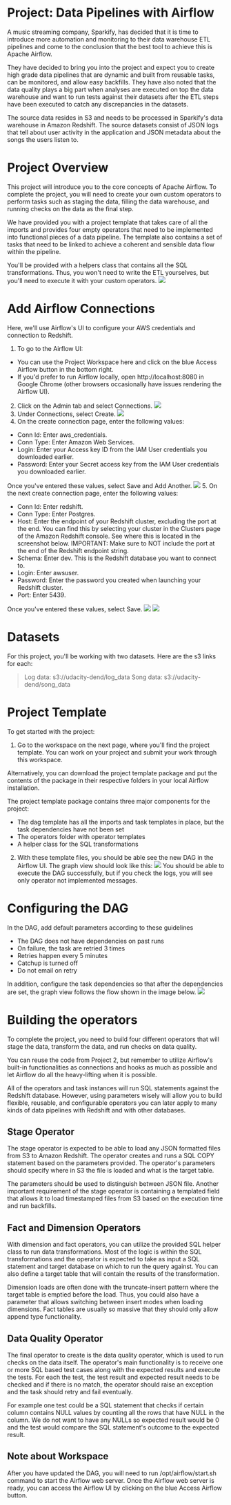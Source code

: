 # Project: Data Pipelines with Airflow
A music streaming company, Sparkify, has decided that it is time to introduce more automation and monitoring to their data warehouse ETL pipelines and come to the conclusion that the best tool to achieve this is Apache Airflow.

They have decided to bring you into the project and expect you to create high grade data pipelines that are dynamic and built from reusable tasks, can be monitored, and allow easy backfills. They have also noted that the data quality plays a big part when analyses are executed on top the data warehouse and want to run tests against their datasets after the ETL steps have been executed to catch any discrepancies in the datasets.

The source data resides in S3 and needs to be processed in Sparkify's data warehouse in Amazon Redshift. The source datasets consist of JSON logs that tell about user activity in the application and JSON metadata about the songs the users listen to.

# Project Overview
This project will introduce you to the core concepts of Apache Airflow. To complete the project, you will need to create your own custom operators to perform tasks such as staging the data, filling the data warehouse, and running checks on the data as the final step.

We have provided you with a project template that takes care of all the imports and provides four empty operators that need to be implemented into functional pieces of a data pipeline. The template also contains a set of tasks that need to be linked to achieve a coherent and sensible data flow within the pipeline.

You'll be provided with a helpers class that contains all the SQL transformations. Thus, you won't need to write the ETL yourselves, but you'll need to execute it with your custom operators.
![](./images/project.png)

# Add Airflow Connections
Here, we'll use Airflow's UI to configure your AWS credentials and connection to Redshift.

1. To go to the Airflow UI:  
- You can use the Project Workspace here and click on the blue Access Airflow button in the bottom right.
- If you'd prefer to run Airflow locally, open http://localhost:8080 in Google Chrome (other browsers occasionally have issues rendering the Airflow UI).
2. Click on the Admin tab and select Connections.
![](./images/admin-connections.png)
3. Under Connections, select Create.
![](./images/create-connection.png)
4. On the create connection page, enter the following values:
- Conn Id: Enter aws_credentials.
- Conn Type: Enter Amazon Web Services.
- Login: Enter your Access key ID from the IAM User credentials you downloaded earlier.
- Password: Enter your Secret access key from the IAM User credentials you downloaded earlier.

Once you've entered these values, select Save and Add Another.
![](./images/connection-aws-credentials.png)
5. On the next create connection page, enter the following values:
- Conn Id: Enter redshift.
- Conn Type: Enter Postgres.
- Host: Enter the endpoint of your Redshift cluster, excluding the port at the end. You can find this by selecting your cluster in the Clusters page of the Amazon Redshift console. See where this is located in the screenshot below. IMPORTANT: Make sure to NOT include the port at the end of the Redshift endpoint string.
- Schema: Enter dev. This is the Redshift database you want to connect to.
- Login: Enter awsuser.
- Password: Enter the password you created when launching your Redshift cluster.
- Port: Enter 5439.

Once you've entered these values, select Save.
![](./images/cluster-details.png)
![](./images/connection-redshift.png)

# Datasets
For this project, you'll be working with two datasets. Here are the s3 links for each:

> Log data: s3://udacity-dend/log_data
> Song data: s3://udacity-dend/song_data

# Project Template
To get started with the project:  

1. Go to the workspace on the next page, where you'll find the project template. You can work on your project and submit your work through this workspace.

Alternatively, you can download the project template package and put the contents of the package in their respective folders in your local Airflow installation.

The project template package contains three major components for the project:

- The dag template has all the imports and task templates in place, but the task dependencies have not been set
- The operators folder with operator templates
- A helper class for the SQL transformations

2. With these template files, you should be able see the new DAG in the Airflow UI. The graph view should look like this:
![](./images/screenshot-2019-01-21-at-20.55.39.png)
You should be able to execute the DAG successfully, but if you check the logs, you will see only operator not implemented messages.

# Configuring the DAG
In the DAG, add default parameters according to these guidelines

- The DAG does not have dependencies on past runs
- On failure, the task are retried 3 times
- Retries happen every 5 minutes
- Catchup is turned off
- Do not email on retry

In addition, configure the task dependencies so that after the dependencies are set, the graph view follows the flow shown in the image below.
![](./images/example-dag.png)

# Building the operators
To complete the project, you need to build four different operators that will stage the data, transform the data, and run checks on data quality.

You can reuse the code from Project 2, but remember to utilize Airflow's built-in functionalities as connections and hooks as much as possible and let Airflow do all the heavy-lifting when it is possible.

All of the operators and task instances will run SQL statements against the Redshift database. However, using parameters wisely will allow you to build flexible, reusable, and configurable operators you can later apply to many kinds of data pipelines with Redshift and with other databases.

## Stage Operator
The stage operator is expected to be able to load any JSON formatted files from S3 to Amazon Redshift. The operator creates and runs a SQL COPY statement based on the parameters provided. The operator's parameters should specify where in S3 the file is loaded and what is the target table.

The parameters should be used to distinguish between JSON file. Another important requirement of the stage operator is containing a templated field that allows it to load timestamped files from S3 based on the execution time and run backfills.

## Fact and Dimension Operators
With dimension and fact operators, you can utilize the provided SQL helper class to run data transformations. Most of the logic is within the SQL transformations and the operator is expected to take as input a SQL statement and target database on which to run the query against. You can also define a target table that will contain the results of the transformation.

Dimension loads are often done with the truncate-insert pattern where the target table is emptied before the load. Thus, you could also have a parameter that allows switching between insert modes when loading dimensions. Fact tables are usually so massive that they should only allow append type functionality.

## Data Quality Operator
The final operator to create is the data quality operator, which is used to run checks on the data itself. The operator's main functionality is to receive one or more SQL based test cases along with the expected results and execute the tests. For each the test, the test result and expected result needs to be checked and if there is no match, the operator should raise an exception and the task should retry and fail eventually.

For example one test could be a SQL statement that checks if certain column contains NULL values by counting all the rows that have NULL in the column. We do not want to have any NULLs so expected result would be 0 and the test would compare the SQL statement's outcome to the expected result.

## Note about Workspace
After you have updated the DAG, you will need to run /opt/airflow/start.sh command to start the Airflow web server. Once the Airflow web server is ready, you can access the Airflow UI by clicking on the blue Access Airflow button.

